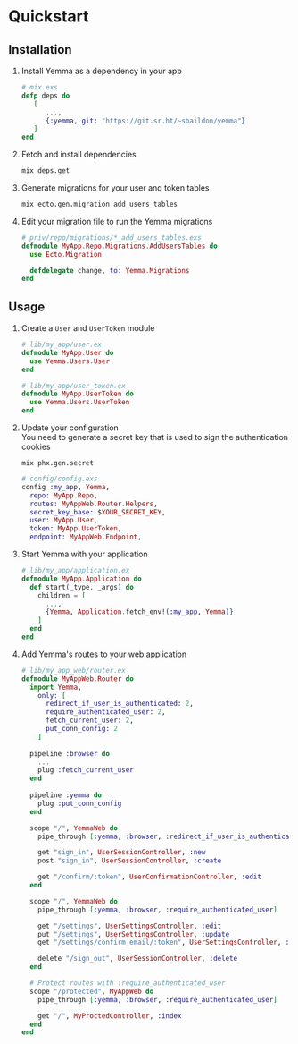 # Quickstart

## Installation

1. Install Yemma as a dependency in your app<br>
    ```elixir
    # mix.exs
    defp deps do
       [
          ...,
          {:yemma, git: "https://git.sr.ht/~sbaildon/yemma"}
       ]
    end
    ```

1. Fetch and install dependencies<br>
    ```bash
    mix deps.get
    ```

1. Generate migrations for your user and token tables<br>
    ```bash
    mix ecto.gen.migration add_users_tables
    ```

1. Edit your migration file to run the Yemma migrations
    ```elixir
    # priv/repo/migrations/*_add_users_tables.exs
    defmodule MyApp.Repo.Migrations.AddUsersTables do
      use Ecto.Migration

      defdelegate change, to: Yemma.Migrations
    end
    ```

## Usage

1. Create a `User` and `UserToken` module<br>
    ```elixir
    # lib/my_app/user.ex
    defmodule MyApp.User do
      use Yemma.Users.User
    end
    ```

    ```elixir
    # lib/my_app/user_token.ex
    defmodule MyApp.UserToken do
      use Yemma.Users.UserToken
    end
    ```

1. Update your configuration<br>
   You need to generate a secret key that is used to sign the authentication cookies
   ```shell
   mix phx.gen.secret
   ```
    ```elixir
    # config/config.exs
    config :my_app, Yemma,
      repo: MyApp.Repo,
      routes: MyAppWeb.Router.Helpers,
      secret_key_base: $YOUR_SECRET_KEY,
      user: MyApp.User,
      token: MyApp.UserToken,
      endpoint: MyAppWeb.Endpoint,
    ```

1. Start Yemma with your application
    ```elixir
    # lib/my_app/application.ex
    defmodule MyApp.Application do
      def start(_type, _args) do
        children = [
          ...,
          {Yemma, Application.fetch_env!(:my_app, Yemma)}
        ]
      end
    end
    ```

1. Add Yemma's routes to your web application<br>
    ```elixir
    # lib/my_app_web/router.ex
    defmodule MyAppWeb.Router do
      import Yemma,
        only: [
          redirect_if_user_is_authenticated: 2,
          require_authenticated_user: 2,
          fetch_current_user: 2,
          put_conn_config: 2
        ]
        
      pipeline :browser do
        ...
        plug :fetch_current_user
      end
        
      pipeline :yemma do
        plug :put_conn_config
      end
    
      scope "/", YemmaWeb do
        pipe_through [:yemma, :browser, :redirect_if_user_is_authenticated]

        get "sign_in", UserSessionController, :new
        post "sign_in", UserSessionController, :create

        get "/confirm/:token", UserConfirmationController, :edit
      end
    
      scope "/", YemmaWeb do
        pipe_through [:yemma, :browser, :require_authenticated_user]

        get "/settings", UserSettingsController, :edit
        put "/settings", UserSettingsController, :update
        get "/settings/confirm_email/:token", UserSettingsController, :confirm_email

        delete "/sign_out", UserSessionController, :delete
      end
    
      # Protect routes with :require_authenticated_user
      scope "/protected", MyAppWeb do
        pipe_through [:yemma, :browser, :require_authenticated_user]

        get "/", MyProctedController, :index
      end
    end
    ```
